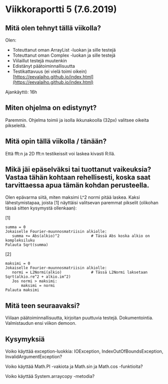 
# Viikkoraportti 5 (7.6.2019)

## Mitä olen tehnyt tällä viikolla?

Olen:
* Toteuttanut oman ArrayList -luokan ja sille testejä
* Toteuttanut oman Complex -luokan ja sille testejä
* Viilaillut testejä muutenkin
* Edistänyt päätoiminnallisuutta
* Testikattavuus (ei vielä toimi oikein) [https://eevalaiho.github.io/index.html](https://eevalaiho.github.io/index.html)

Ajankäyttö: 16h

## Miten ohjelma on edistynyt? 

Paremmin. Ohjelma toimii ja isolla ikkunakoolla (32px) valitsee oikeita pikseleitä.

## Mitä opin tällä viikolla / tänään?

Että fft:n ja 2D fft:n testikeissit voi laskea kivasti R:llä. 

## Mikä jäi epäselväksi tai tuottanut vaikeuksia? Vastaa tähän kohtaan rehellisesti, koska saat tarvittaessa apua tämän kohdan perusteella.

Olen epävarma siitä, miten maksimi L^2 normi pitää laskea. Kaksi lähestymistapaa, joista [1] näyttäisi valitsevan paremmat pikselit (olikohan tässä sitten kysymystä ollenkaan):

[1]

```
summa = 0
Jokaiselle Fourier-muunnosmatriisin alkiolle:
   summa += Abs(alkio)^2              # Tässä Abs koska alkio on kompleksiluku
Palauta Sqrt(summa)
```
[2]

```
maksimi = 0
Jokaiselle Fourier-muunnosmatriisin alkiolle:
   normi = L2Normi(alkio)             # Tässä L2Normi laksetaan Sqrt(alkio.re^2 + alkio.im^2)
   Jos normi > maksimi:
       maksimi = normi
Palauta maksimi
```

## Mitä teen seuraavaksi?

Viilaan päätoiminnallisuutta, kirjoitan puuttuvia testejä. Dokumentointia. Valmistaudun ensi viikon demoon.

## Kysymyksiä

Voiko käyttää exception-luokkia: IOException, IndexOutOfBoundsException, InvalidArgumentException? 

Voiko käyttää Math.PI -vakiota ja Math.sin ja Math.cos -funktioita?

Voiko käyttää System.arraycopy -metodia?


